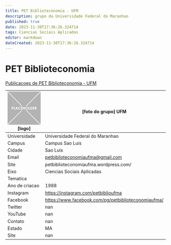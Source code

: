 ```yaml
---
title: PET Biblioteconomia - UFM
description: grupo da Universidade Federal do Maranhao
published: true
date: 2023-11-30T17:36:26.324714
tags: Ciencias Sociais Aplicadas
editor: markdown
dateCreated: 2023-11-30T17:36:26.324714
---
```


# PET Biblioteconomia

[Publicacoes de PET Biblioteconomia - UFM](/atividade/113PETBiblioteconomiaUFM/feed.md)

| ![placeholder.png](/placeholder.png) [logo] | [foto do grupo] UFM         |
| ------------------------------------------- | ------------------------------------------------- |
| Universidade                                | Universidade Federal do Maranhao      |
| Campus                                      | Campus Sao Luis            |
| Cidade                                      | Sao Luis             |
| Email                                       | petbiblioteconomiaufma@gmail.com             |
| Site                                        | petbiblioteconomiaufma.wordpress.com/              |
| Eixo                                        | Ciencias Sociais Aplicadas              |
| Tematica                                    |           |
| Ano de criacao                              | 1988        |
| Instagram                                   | https://instagram.com/petbiblioufma         |
| Facebook                                    | https://www.facebook.com/pg/petbiblioteconomiaufma/          |
| Twitter                                     | nan           |
| YouTube                                     | nan           |
| Contato                                     | nan         |
| Estado                                      |  MA            |
| Site                                        | nan |
